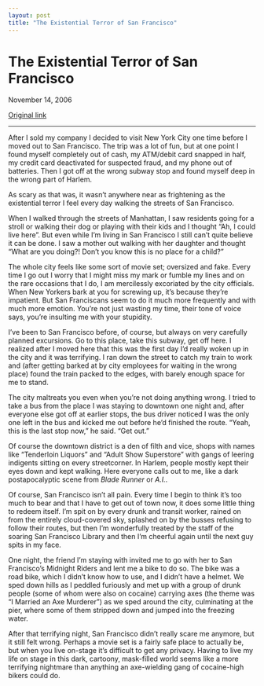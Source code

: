 ```yaml
---
layout: post
title: "The Existential Terror of San Francisco"
---
```

The Existential Terror of San Francisco
=======================================

November 14, 2006

[Original link](http://www.aaronsw.com/weblog/sfterror)

* * * * *

After I sold my company I decided to visit New York City one time before
I moved out to San Francisco. The trip was a lot of fun, but at one
point I found myself completely out of cash, my ATM/debit card snapped
in half, my credit card deactivated for suspected fraud, and my phone
out of batteries. Then I got off at the wrong subway stop and found
myself deep in the wrong part of Harlem.

As scary as that was, it wasn’t anywhere near as frightening as the
existential terror I feel every day walking the streets of San
Francisco.

When I walked through the streets of Manhattan, I saw residents going
for a stroll or walking their dog or playing with their kids and I
thought “Ah, I could live here”. But even while I’m living in San
Francisco I still can’t quite believe it can be done. I saw a mother out
walking with her daughter and thought “What are you doing?! Don’t you
know this is no place for a child?”

The whole city feels like some sort of movie set; oversized and fake.
Every time I go out I worry that I might miss my mark or fumble my lines
and on the rare occasions that I do, I am mercilessly excoriated by the
city officials. When New Yorkers bark at you for screwing up, it’s
because they’re impatient. But San Franciscans seem to do it much more
frequently and with much more emotion. You’re not just wasting my time,
their tone of voice says, you’re insulting me with your stupidity.

I’ve been to San Francisco before, of course, but always on very
carefully planned excursions. Go to this place, take this subway, get
off here. I realized after I moved here that this was the first day I’d
really woken up in the city and it was terrifying. I ran down the street
to catch my train to work and (after getting barked at by city employees
for waiting in the wrong place) found the train packed to the edges,
with barely enough space for me to stand.

The city maltreats you even when you’re not doing anything wrong. I
tried to take a bus from the place I was staying to downtown one night
and, after everyone else got off at earlier stops, the bus driver
noticed I was the only one left in the bus and kicked me out before he’d
finished the route. “Yeah, this is the last stop now,” he said. “Get
out.”

Of course the downtown district is a den of filth and vice, shops with
names like “Tenderloin Liquors” and “Adult Show Superstore” with gangs
of leering indigents sitting on every streetcorner. In Harlem, people
mostly kept their eyes down and kept walking. Here everyone calls out to
me, like a dark postapocalyptic scene from *Blade Runner* or *A.I.*.

Of course, San Francisco isn’t all pain. Every time I begin to think
it’s too much to bear and that I have to get out of town now, it does
some little thing to redeem itself. I’m spit on by every drunk and
transit worker, rained on from the entirely cloud-covered sky, splashed
on by the busses refusing to follow their routes, but then I’m
wonderfully treated by the staff of the soaring San Francisco Library
and then I’m cheerful again until the next guy spits in my face.

One night, the friend I’m staying with invited me to go with her to San
Francisco’s Midnight Riders and lent me a bike to do so. The bike was a
road bike, which I didn’t know how to use, and I didn’t have a helmet.
We sped down hills as I peddled furiously and met up with a group of
drunk people (some of whom were also on cocaine) carrying axes (the
theme was “I Married an Axe Murderer”) as we sped around the city,
culminating at the pier, where some of them stripped down and jumped
into the freezing water.

After that terrifying night, San Francisco didn’t really scare me
anymore, but it still felt wrong. Perhaps a movie set is a fairly safe
place to actually be, but when you live on-stage it’s difficult to get
any privacy. Having to live my life on stage in this dark, cartoony,
mask-filled world seems like a more terrifying nightmare than anything
an axe-wielding gang of cocaine-high bikers could do.

